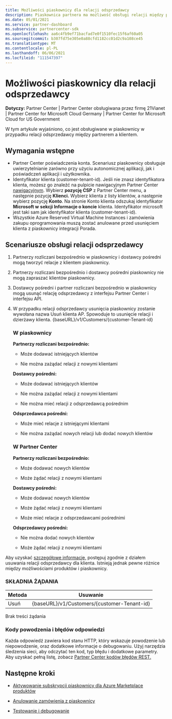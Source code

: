 ```yaml
---
title: Możliwości piaskownicy dla relacji odsprzedawcy
description: Piaskownica partnera ma możliwość obsługi relacji między partnerem a klientem
ms.date: 05/01/2021
ms.service: partner-dashboard
ms.subservice: partnercenter-sdk
ms.openlocfilehash: aa6c4fb9ef71bacfad7e0f1510fec15f6af60a05
ms.sourcegitcommit: b307fd75e305e0a88cfd1182cc01d2c9a108ce45
ms.translationtype: MT
ms.contentlocale: pl-PL
ms.lasthandoff: 06/06/2021
ms.locfileid: "111547397"
---
```

# <a name="sandbox-capabilities-for-reseller-relationship"></a>Możliwości piaskownicy dla relacji odsprzedawcy

**Dotyczy:** Partner Center | Partner Center obsługiwana przez firmę 21Vianet | Partner Center for Microsoft Cloud Germany | Partner Center for Microsoft Cloud for US Government

W tym artykule wyjaśniono, co jest obsługiwane w piaskownicy w przypadku relacji odsprzedawcy między partnerem a klientem. 

## <a name="prerequisites"></a>Wymagania wstępne

- Partner Center poświadczenia konta. Scenariusz piaskownicy obsługuje uwierzytelnianie zarówno przy użyciu autonomicznej aplikacji, jak i poświadczeń aplikacji i użytkownika.
- Identyfikator klienta (customer-tenant-id). Jeśli nie znasz identyfikatora klienta, możesz go znaleźć na pulpicie nawigacyjnym Partner Center [nawigacyjnym](https://partner.microsoft.com/dashboard/home). Wybierz **pozycję CSP** z Partner Center menu, a następnie pozycję **Klienci.** Wybierz klienta z listy klientów, a następnie wybierz pozycję **Konto**. Na stronie Konto klienta odszukaj identyfikator **Microsoft w** **sekcji Informacje o koncie** klienta. Identyfikator microsoft jest taki sam jak identyfikator klienta (customer-tenant-id).
- Wszystkie Azure Reserved Virtual Machine Instances i zamówienia zakupu oprogramowania muszą zostać anulowane przed usunięciem klienta z piaskownicy integracji Porada.

## <a name="scenarios-supporting-reseller-relationship"></a>Scenariusze obsługi relacji odsprzedawcy

1.  Partnerzy rozliczani bezpośrednio w piaskownicy i dostawcy pośredni mogą tworzyć relacje z klientem piaskownicy. 
2.  Partnerzy rozliczani bezpośrednio i dostawcy pośredni piaskownicy nie mogą zapraszać klientów piaskownicy.

3. Dostawcy pośredni i partner rozliczani bezpośrednio w piaskownicy mogą usunąć relację odsprzedawcy z interfejsu Partner Center i interfejsu API.

4. W przypadku relacji odsprzedawcy usunięcia piaskownicy zostanie wywołana nazwa Usuń klienta AP. Spowoduje to usunięcie relacji i dzierżawy klienta. {baseURL}/v1/Customers/{customer-Tenant-id}


    ### <a name="in-the-sandbox"></a>W piaskownicy

    **Partnerzy rozliczani bezpośrednio:**

    - Może dodawać istniejących klientów

    - Nie można zażądać relacji z nowymi klientami

    **Dostawcy pośredni:**

    - Może dodawać istniejących klientów

    - Nie można zażądać relacji z nowymi klientami

    - Nie można mieć relacji z odsprzedawcą pośrednim

    **Odsprzedawca pośredni:** 

    -   Może mieć relacje z istniejącymi klientami

    -   Nie można zażądać nowych relacji lub dodać nowych klientów

    ### <a name="in-partner-center"></a>W Partner Center

    **Partnerzy rozliczani bezpośrednio:**

    -   Może dodawać nowych klientów

    -   Może żądać relacji z nowymi klientami

    **Dostawcy pośredni:**

    -   Może dodawać nowych klientów

    -   Może żądać relacji z nowymi klientami

    -   Może mieć relacje z odsprzedawcami pośrednimi

    **Odsprzedawcy pośredni:**

    -   Nie można dodać nowych klientów

    -   Może żądać relacji z nowymi klientami


Aby uzyskać [szczegółowe informacje,](remove-a-reseller-relationship-with-a-customer.md) postępuj zgodnie z działem usuwania relacji odsprzedawcy dla klienta. Istnieją jednak pewne różnice między możliwościami produktów i piaskownicy.

### <a name="request-syntax"></a>SKŁADNIA ŻĄDANIA

|**Metoda**|**Usuwanie**|
|-------------|------------|
|Usuń|{baseURL}/v1/Customers/{customer-Tenant-id} |

Brak treści żądania

### <a name="response-success-and-error-codes"></a>Kody powodzenia i błędów odpowiedzi

Każda odpowiedź zawiera kod stanu HTTP, który wskazuje powodzenie lub niepowodzenie, oraz dodatkowe informacje o debugowaniu. Użyj narzędzia śledzenia sieci, aby odczytać ten kod, typ błędu i dodatkowe parametry. Aby uzyskać pełną listę, zobacz [Partner Center kodów błędów REST.](./error-codes.md)

## <a name="next-steps"></a>Następne kroki

- [Aktywowanie subskrypcji piaskownicy dla Azure Marketplace produktów](activate-sandbox-subscription-azure-marketplace-products.md)

- [Anulowanie zamówienia z piaskownicy](cancel-an-order-from-the-integration-sandbox.md)

- [Testowanie i debugowanie](test-and-debug.md)
